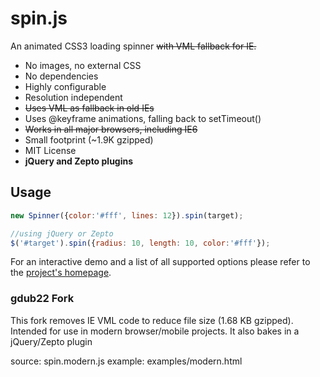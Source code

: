 # spin.js

An animated CSS3 loading spinner ~~with VML fallback for IE.~~

 * No images, no external CSS
 * No dependencies
 * Highly configurable
 * Resolution independent
 * ~~Uses VML as fallback in old IEs~~
 * Uses @keyframe animations, falling back to setTimeout()
 * ~~Works in all major browsers, including IE6~~
 * Small footprint (~1.9K gzipped)
 * MIT License
 * **jQuery and Zepto plugins**

## Usage

```javascript
new Spinner({color:'#fff', lines: 12}).spin(target);
```

```javascript
//using jQuery or Zepto
$('#target').spin({radius: 10, length: 10, color:'#fff'});
```

For an interactive demo and a list of all supported options please refer to the [project's homepage](http://fgnass.github.com/spin.js).

### gdub22 Fork ###
This fork removes IE VML code to reduce file size (1.68 KB gzipped).  Intended for use in modern browser/mobile projects.
It also bakes in a jQuery/Zepto plugin

source: spin.modern.js
example: examples/modern.html